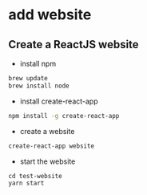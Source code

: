 # add website
## Create a ReactJS website
* install npm
```bash
brew update
brew install node
```
* install create-react-app
```bash
npm install -g create-react-app
```
* create a website

```bash
create-react-app website
```
* start the website

```
cd test-website
yarn start
```
